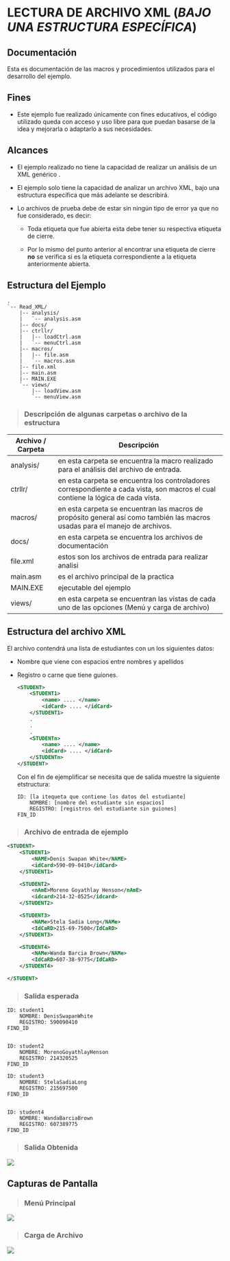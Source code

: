 # LECTURA DE ARCHIVO XML (*BAJO UNA ESTRUCTURA ESPECÍFICA*)

## Documentación

Esta es documentación de las macros y procedimientos utilizados para el desarrollo del ejemplo.

## Fines

* Este ejemplo fue realizado únicamente con fines educativos, el código utilizado queda con  acceso y uso libre para que puedan basarse de la idea y mejorarla o adaptarlo a sus necesidades. 

## Alcances

* El ejemplo realizado no tiene la capacidad de realizar un análisis de un XML genérico .

* El ejemplo solo tiene la capacidad de analizar un archivo XML, bajo una estructura específica que más adelante se describirá.

* Lo archivos de prueba debe de estar sin ningún tipo de error ya que no fue considerado, es decir:
  
  * Toda etiqueta que fue abierta esta debe tener su respectiva etiqueta de cierre.
  
  * Por lo mismo del punto anterior al encontrar una etiqueta de cierre **no**  se verifica si es la etiqueta correspondiente a la etiqueta anteriormente abierta. 

## Estructura del Ejemplo

```
.
`-- Read_XML/
    |-- analysis/
    |   `-- analysis.asm
    |-- docs/
    |-- ctrllr/
    |   |-- loadCtrl.asm
    |   `-- menuCtrl.asm
    |-- macros/
    |   |-- file.asm
    |   `-- macros.asm
    |-- file.xml
    |-- main.asm
    |-- MAIN.EXE
    `-- views/
        |-- loadView.asm
        `-- menuView.asm
```

> ### Descripción de algunas carpetas o archivo de la estructura

| Archivo / Carpeta | Descripción                                                                                                                       |
| ----------------- | --------------------------------------------------------------------------------------------------------------------------------- |
| analysis/         | en esta carpeta se encuentra la macro realizado para el análisis del archivo de entrada.                                          |
| ctrllr/           | en esta carpeta se encuentra los controladores correspondiente a cada vista, son macros el cual contiene la lógica de cada vista. |
| macros/           | en esta carpeta se encuentran las macros de propósito general así como también las macros usadas para el manejo de archivos.      |
| docs/             | en esta carpeta se encuentra los archivos de documentación                                                                        |
| file.xml          | estos son los archivos de entrada para realizar analisi                                                                           |
| main.asm          | es el archivo principal de la practica                                                                                            |
| MAIN.EXE          | ejecutable del ejemplo                                                                                                            |
| views/            | en esta carpeta se encuentran las vistas de cada uno de las opciones (Menú y carga de archivo)                                    |

## Estructura del archivo XML

El archivo contendrá una lista de estudiantes con un los siguientes datos:

* Nombre que viene con espacios entre nombres y apellidos

* Registro o carne que tiene guiones. 
  
  ```xml
  <STUDENT>
      <STUDENT1>
          <name> .... </name>
          <idCard> .... </idCard>
      </STUDENT1>
      .
      .    
      .
      <STUDENTn>
          <name> .... </name>
          <idCard> .... </idCard>
      </STUDENTn>
  </STUDENT>
  ```
  
  Con el fin de ejemplificar se necesita que de salida muestre la siguiente etstructura:
  
  ```
  ID: [la itequeta que contiene los datos del estudiante]
      NOMBRE: [nombre del estudiante sin espacios]
      REGISTRO: [registros del estudiante sin guiones]
  FIN_ID
  ```

> ### Archivo de entrada de ejemplo

```xml
<STUDENT>
    <STUDENT1>
        <NAME>Denis Swapan White</NAME>
        <idCard>590-09-0410</idCard>
    </STUDENT1>    

    <STUDENT2>
        <nAmE>Moreno Goyathlay Henson</nAmE>
        <idcard>214-32-0525</idcard>
    </STUDENT2>    

    <STUDENT3>
        <NAMe>Stela Sadia Long</NAMe>
        <IdCaRD>215-69-7500</IdCaRD>
    </STUDENT3>    

    <STUDENT4>
        <NAMe>Wanda Barcia Brown</NAMe>
        <IdCaRD>607-38-9775</IdCaRD>
    </STUDENT4>    

</STUDENT>
```

> ### Salida esperada

```
ID: student1
    NOMBRE: DenisSwapanWhite
    REGISTRO: 590090410
FIND_ID


ID: student2
    NOMBRE: MorenoGoyathlayHenson
    REGISTRO: 214320525
FIND_ID

ID: student3
    NOMBRE: StelaSadiaLong
    REGISTRO: 215697500
FIND_ID


ID: student4
    NOMBRE: WandaBarciaBrown
    REGISTRO: 607389775
FIND_ID
```

> ### Salida Obtenida

![](./docs/assets/output.png)

## Capturas de Pantalla

> ### Menú Principal

![](./docs/assets/main.png)

> ### Carga de Archivo

![](./docs/assets/loadFile.png)

